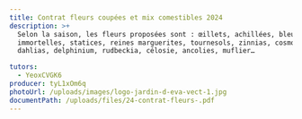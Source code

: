 ```yaml
---
title: Contrat fleurs coupées et mix comestibles 2024
description: >+
  Selon la saison, les fleurs proposées sont : œillets, achillées, bleuets,
  immortelles, statices, reines marguerites, tournesols, zinnias, cosmos,
  dahlias, delphinium, rudbeckia, célosie, ancolies, muflier…

tutors:
  - YeoxCVGK6
producer: tyL1xOm6q
photoUrl: /uploads/images/logo-jardin-d-eva-vect-1.jpg
documentPath: /uploads/files/24-contrat-fleurs-.pdf
---
```

